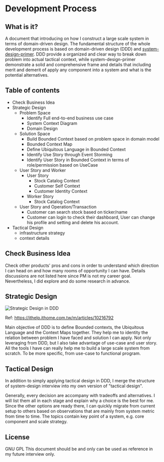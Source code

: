 # Development Process

## What is it?

A document that introducing on how I construct a large scale system in terms of domain-driven design. The fundamental structure of the whole development process is based on domain-driven design (DDD) and [system-design-primer](https://github.com/donnemartin/system-design-primer). DDD provide a organized and clear way to break down problem into actual tactical context, while system-design-primer demonstrate a solid and comprehensive frame and details that including merit and demerit of apply any component into a system and what is the potential alternatives.

## Table of contents

- Check Business Idea
- Strategic Design
  - Problem Space
    - Identify Full end-to-end business use case
    - System Context Diagram
    - Domain Design
  - Solution Space
    - Build Bounded Context based on problem space in domain model
    - Bounded Context Map
    - Define Ubiquitous Language in Bounded Context
    - Identify Use Story through Event Storming
    - Identify User Story in Bounded Context in terms of role/permission based on UseCase
  - User Story and Worker
    - User Story
      - Stock Catalog Context
      - Customer Self Context
      - Customer Identity Context
    - Worker Story
      - Stock Catalog Context
  - User Story and Operation/Transaction
    - Customer can search stock based on ticker/name
    - Customer can login to check their dashboard, User can change his profile and setting and delete his account.
- Tactical Design
  - infrastructure strategy
  - context details

## Check Business Idea

Check other products' pros and cons in order to understand which direction I can head on and how many rooms of opportunity I can have. Details discussions are not listed here since PM is not my career goal. Nevertheless, I did explore and do some research in advance.

## Strategic Design

![Strategic Design in DDD](https://drive.google.com/uc?export=view&id=19-pno17L98jpnhwYyRZShlt5ZhUlZDgN&sz=w200-h50)

Ref: https://ithelp.ithome.com.tw/m/articles/10216792

Main objective of DDD is to define Bounded contexts, the Ubiquitous Language and the Context Maps together. They help me to identity the relation between problem I have faced and solution I can apply. Not only leveraging from DDD, but I also take advantage of use-case and user story. All the tools I have can really help me to build a large scale system from scratch. To be more specific, from use-case to functional program.

## Tactical Design

In addition to simply applying tactical design in DDD, I merge the structure of system-design interview into my own version of "tactical design".

Generally, every decision are accompany with tradeoffs and alternatives. I will list them all in each stage and explain why a choice is the best for me. Since the other options are ready there, I can quickly migrate from current setup to others based on observations that are mainly from system metric from time to time. The topics contain key point of a system, e.g. core component and scale strategy.

## License

GNU GPL
This document should be and only can be used as reference in my future interview only.
